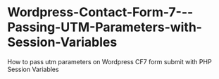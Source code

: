# Wordpress-Contact-Form-7---Passing-UTM-Parameters-with-Session-Variables
How to pass utm parameters on Wordpress CF7 form submit with PHP Session Variables
